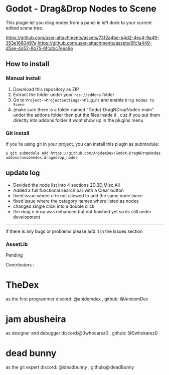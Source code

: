 # Godot - Drag&Drop Nodes to Scene

This plugin let you drag nodes from a panel in left dock to your current edited scene tree.

https://github.com/user-attachments/assets/73f2a4be-b4d2-4ec4-9a49-353e1660497a
https://github.com/user-attachments/assets/6fc1a449-d5ae-4a52-8b75-6fcdbc7eea9e




## How to install

### Manual install
1. Download this repository as ZIP
2. Extract the folder under your `res://addons` folder
3. Go to `Project->ProjectSettings->Plugins` and enable `Drag Nodes to Scene`
4. (make sure there is a folder named "Godot-DragNDropNodes-main" under the addons folder then put the files inside it ,
cuz if you put them directly into addons folder it wont show up in the plugins menu 

### Git install
If you're using git in your project, you can install this plugin as submodule:
```shell
$ git submodule add https://github.com/AnidemDex/Godot-DragNDropNodes  addons/anidemdex.dragndrop_nodes
```

update log 
---------------------------
- Devided the node list into 4 sections 2D,3D,Misc,All 
- Added a full functional search bar with a Clear button 
- fixed issue where u're not allowed to add the same node twice 
- fixed issue where the catagory names where listed as nodes 
- changed single click into a double click 
- the drag n drop was enhanced but not finished yet so its still under development 
----------------------------

if there is any bugs or problems please add it in the Issues section 

### AssetLib
Pending

Contributors  :

# TheDex 
as the first programmer
discord: @anidemdex , github: @AnidemDex

# jam abusheira 
as designer and debugger 
discord:@0whocarez0 , github: @0whokarez0 

# dead bunny 
as the git expert 
discord: @ideadbunny , github:@ideadBunny


